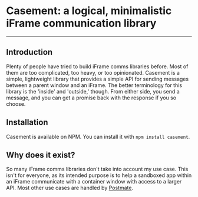 # Casement: a logical, minimalistic iFrame communication library
---

## Introduction
Plenty of people have tried to build iFrame comms libraries before. Most of them are too complicated, too heavy, or too opinionated. Casement is a simple, lightweight library that provides a simple API for sending messages between a parent window and an iFrame. The better terminology for this library is the 'inside' and 'outside,' though. From either side, you send a message, and you can get a promise back with the response if you so choose.

## Installation
Casement is available on NPM. You can install it with `npm install casement`.

## Why does it exist?
So many iFrame comms libraries don't take into account my use case. This isn't for everyone, as its intended purpose is to help a sandboxed app within an iFrame communicate with a container window with access to a larger API. Most other use cases are handled by [Postmate](https://github.com/dollarshaveclub/postmate). 